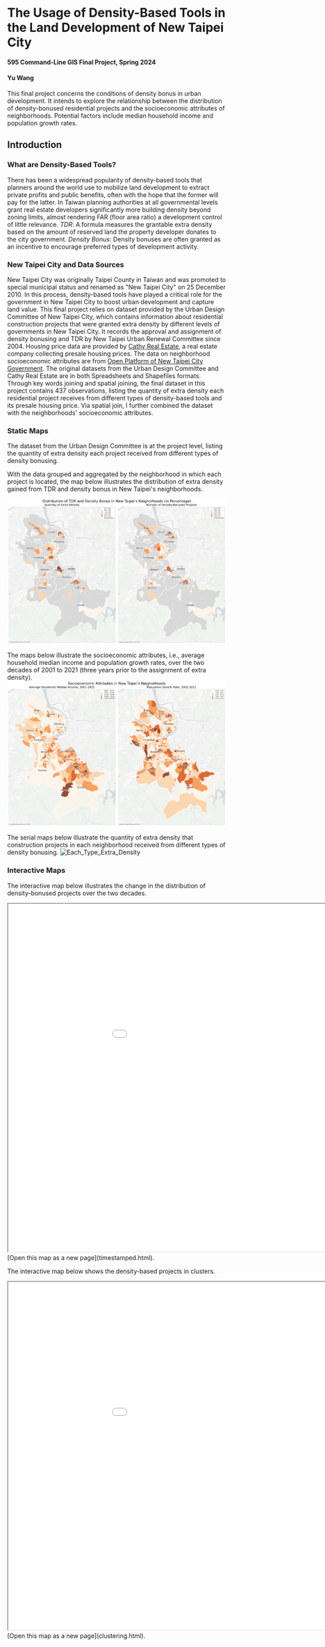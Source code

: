 # The Usage of Density-Based Tools in the Land Development of New Taipei City
#### 595 Command-Line GIS Final Project, Spring 2024
#### Yu Wang

This final project concerns the conditions of density bonus in urban development. It intends to explore the relationship between the distribution of density-bonused residential projects and the socioeconomic attributes of neighborhoods. Potential factors include median household income and population growth rates. 
## Introduction
### What are Density-Based Tools?
There has been a widespread popularity of density-based tools that planners around the world use to mobilize land development to extract private profits and public benefits, often with the hope that the former will pay for the latter. In Taiwan planning authorities at all governmental levels grant real estate developers significantly more building density beyond zoning limits, almost rendering FAR (floor area ratio) a development control of little relevance.
*TDR*: A formula measures the grantable extra density based on the amount of reserved land the property developer donates to the city government.
*Density Bonus*: Density bonuses are often granted as an incentive to encourage preferred types of development activity.
### New Taipei City and Data Sources
New Taipei City was originally Taipei County in Taiwan and was promoted to special municipal status and renamed as "New Taipei City" on 25 December 2010. In this process, density-based tools have played a critical role for the government in New Taipei City to boost urban development and capture land value.
This final project relies on dataset provided by the Urban Design Committee of New Taipei City, which contains information about residential construction projects that were granted extra density by different levels of governments in New Taipei City. It records the approval and assignment of density bonusing and TDR by New Taipei Urban Renewal Committee since 2004. Housing price data are provided by [Cathy Real Estate](https://www.cathay-red.com.tw/en/About/Info), a real estate company collecting presale housing prices. The data on neighborhood socioeconomic attributes are from [Open Platform of New Taipei City Government](https://data.ntpc.gov.tw/datasets).
The original datasets from the Urban Design Committee and Cathy Real Estate are in both Spreadsheets and Shapefiles formats. Through key words joining and spatial joining, the final dataset in this project contains 437 observations, listing the quantity of extra density each residential project receives from different types of density-based tools and its presale housing price. Via spatial join, I further combined the dataset with the neighborhoods' socioeconomic attributes.
### Static Maps
The dataset from the Urban Design Committee is at the project level, listing the quantity of extra density each project received from different types of density bonusing. 

With the data grouped and aggregated by the neighborhood in which each project is located, the map below illustrates the distribution of extra density gained from TDR and density bonus in New Taipei's neighborhoods.

![The Distribution of Extra Density](distribution_density.png)

The maps below illustrate the socioeconomic attributes, i.e., average household median income and population growth rates, over the two decades of 2001 to 2021 (three years prior to the assignment of extra density).
![Socioeconomic_Attributes](socioeconomic_attributes.png)

The serial maps below illustrate the quantity of extra density that construction projects in each neighborhood received from different types of density bonusing. 
![Each_Type_Extra_Density](quanitity_each_type_density.png)

### Interactive Maps
The interactive map below illustrates the change in the distribution of density-bonused projects over the two decades.
<iframe src = "timestamped.html" height = "800" width = "1080"></iframe> [Open this map as a new page](timestamped.html).


The interactive map below shows the density-based projects in clusters.
<iframe src = "clustering.html" height = "800" width = "1080"></iframe> [Open this map as a new page](clustering.html).

